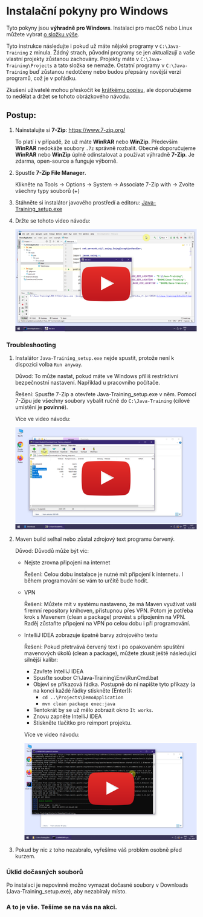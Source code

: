 Instalační pokyny pro Windows
=============================

Tyto pokyny jsou **výhradně pro Windows**.
Instalaci pro macOS nebo Linux můžete vybrat [o složku výše](../).

Tyto instrukce následujte i pokud už máte nějaké programy v
`C:\Java-Training` z minula. Žádný strach, původní programy se jen aktualizují a vaše vlastní projekty zůstanou zachovány.
Projekty máte v `C:\Java-Training\Projects` a tato složka se nemaže.
Ostatní programy v `C:\Java-Training` buď zůstanou nedotčeny
nebo budou přepsány novější verzí programů, což je v pořádku.

Zkušení uživatelé mohou přeskočit ke [krátkému popisu](advanced.html),
ale doporučujeme to nedělat a držet se tohoto obrázkového návodu.



Postup:
------

1.  Nainstalujte si **7-Zip**: <https://www.7-zip.org/>

    To platí i v případě, že už máte **WinRAR** nebo **WinZip**.
    Především **WinRAR** nedokáže soubory `.7z` správně rozbalit.
    Obecně doporučujeme **WinRAR** nebo **WinZip** úplně odinstalovat
    a používat výhradně **7-Zip**.
    Je zdarma, open-source a funguje výborně.


2.  Spustťe **7-Zip File Manager**.

    Klikněte na Tools -> Options -> System -> Associate 7-Zip with -> Zvolte všechny typy souborů (+)


3.  Stáhněte si instalátor javového prostředí a editoru:
    [Java-Training_setup.exe](https://github.com/czechitas/java-install/releases/download/2021-jaro/community/win/Java-Training_setup.exe)


4. Držte se tohoto video návodu:

    <a href="https://www.youtube.com/watch?v=2GgbYtv__yc">
        <img src="img/video-screenshot.png"/>
    </a>



### Troubleshooting

1.  Instalátor `Java-Training_setup.exe` nejde spustit, protože není k dispozici volba `Run anyway`.

    Důvod: To může nastat, pokud máte ve Windows příliš restriktivní bezpečnostní nastavení.
    Například u pracovního počítače.

    Řešení: Spusťte 7-Zip a otevřete Java-Training_setup.exe v něm.
    Pomocí 7-Zipu jde všechny soubory vybalit ručně do `C:\Java-Training` (cílové umístění je **povinné**).

    Více ve video návodu:

    <a href="https://www.youtube.com/watch?v=eL4nU6XGBaA">
        <img src="img/video-runanyway_troubleshooting-screenshot.png"/>
    </a>

2.  Maven build selhal nebo zůstal zdrojový text programu červený.

    Důvod: Důvodů může být víc:
    - Nejste zrovna připojeni na internet

      Řešení: Celou dobu instalace je nutné mít připojení k internetu. I během programování se vám to určitě bude hodit.

    - VPN

      Řešení: Můžete mít v systému nastaveno, že má Maven využívat vaši firemní repository knihoven, přístupnou přes VPN. Potom je potřeba krok s Mavenem (clean a package) provést s připojením na VPN. Raděj zůstaňte připojeni na VPN po celou dobu i při programování.

    - IntelliJ IDEA zobrazuje špatně barvy zdrojového textu

      Řešení: Pokud přetrvává červený text i po opakovaném spuštění mavenových úkolů (clean a package), můžete zkusit ještě následující silnější kalibr:
        - Zavřete IntelliJ IDEA
        - Spusťte soubor C:\Java-Training\Env\RunCmd.bat
        - Objeví se příkazová řádka. Postupně do ní napište tyto příkazy (a na konci každé řádky stiskněte [Enter]):
            - `cd ..\Projects\DemoApplication`
            - `mvn clean package exec:java`
        - Tentokrát by se už mělo zobrazit okno `It works`.
        - Znovu zapněte IntelliJ IDEA
        - Stiskněte tlačítko pro reimport projektu.

        Více ve video návodu:

        <a href="https://www.youtube.com/watch?v=c8dSofAPJ9o">
            <img src="img/video-maven_troubleshooting-screenshot.png"/>
        </a>

3. Pokud by nic z toho nezabralo, vyřešíme váš problém osobně před kurzem.



### Úklid dočasných souborů

Po instalaci je nepovinně možno vymazat dočasné soubory v Downloads (Java-Training_setup.exe), aby nezabíraly místo.



### A to je vše. Tešíme se na vás na akci.
